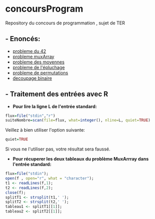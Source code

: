 # concoursProgram
Repository du concours de programmation , sujet de TER

## - Enoncés:
+ [probleme du 42](https://github.com/GRnice/concoursProgram/blob/master/Exercice42.md "Le 42")
+ [probleme muxArray](https://github.com/GRnice/concoursProgram/blob/master/MuxArray.md "MuxArray")
+ [probleme des moyennes](https://github.com/GRnice/concoursProgram/blob/master/moyenne.md "Moyennes")
+ [probleme de l'épluchage](https://github.com/GRnice/concoursProgram/blob/master/epuchelage.md "Epluchage")
+ [probleme de permutations](https://github.com/GRnice/concoursProgram/blob/master/permut.md "Permutations")
+ [decoupage binaire](https://github.com/GRnice/concoursProgram/blob/master/decoupageBinaire.md "SplitAndCast")


## - Traitement des entrées avec R

+ **Pour lire la ligne L de l'entrée standard:**
```R
flux=file("stdin","r")
suiteNombre=scan(file=flux, what=integer(), nline=L, quiet=TRUE)
```

Veillez à bien utiliser l'option suivante:
```R
quiet=TRUE
```
Si vous ne l'utiliser pas, votre résultat sera faussé.




+ **Pour récuperer les deux tableaux du problème MuxArrray dans l'entrée standard:**
```R
flux=file("stdin");
open(f , open="r", what = "character");
t1 <- readLines(f,1);
t2 <- readLines(f,2);
close(f);
splitT1 <- strsplit(t1,' ');
splitT2 <- strsplit(t2,' ');
tableau1 <- splitT1[[1]];
tableau2 <- splitT2[[1]];
```



